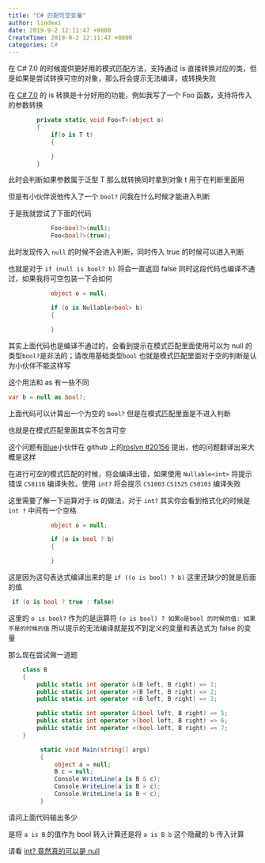 ```yaml
---
title: "C# 匹配可空变量"
author: lindexi
date: 2019-9-2 12:11:47 +0800
CreateTime: 2019-9-2 12:11:47 +0800
categories: C#
---
```


在 C# 7.0 的时候提供更好用的模式匹配方法，支持通过 is 直接转换对应的类，但是如果是尝试转换可空的对象，那么将会提示无法编译，或转换失败

<!--more-->





在 [C# 7.0](https://blog.lindexi.com/post/C-7.0.html) 的 is 转换是十分好用的功能，例如我写了一个 Foo 函数，支持将传入的参数转换

```csharp
        private static void Foo<T>(object o)
        {
            if(o is T t)
            {

            }
        }
```

此时会判断如果参数属于泛型 T 那么就转换同时拿到对象 t 用于在判断里面用

但是有小伙伴说他传入了一个 `bool?` 问我在什么时候才能进入判断

于是我就尝试了下面的代码

```csharp
            Foo<bool?>(null);
            Foo<bool?>(true);
```

此时发现传入 `null` 的时候不会进入判断，同时传入 true 的时候可以进入判断

也就是对于 `if (null is bool? b)` 将会一直返回 false 同时这段代码也编译不通过，如果我将可空包装一下会如何

```csharp
            object o = null;

            if (o is Nullable<bool> b)
            {

            }
```

其实上面代码也是编译不通过的，会看到提示在模式匹配里面使用可以为 null 的类型`bool?`是非法的；请改用基础类型`bool` 也就是模式匹配里面对于空的判断是认为小伙伴不能这样写

这个用法和 as 有一些不同

```csharp
var b = null as bool?;
```

上面代码可以计算出一个为空的 `bool?` 但是在模式匹配里面是不进入判断

也就是在模式匹配里面其实不包含可空

这个问题有[Blue](https://github.com/Blue0500)小伙伴在 github 上的[roslyn #20156](https://github.com/dotnet/roslyn/issues/20156 ) 提出，他的问题翻译出来大概是这样

在进行可空的模式匹配的时候，将会编译出错，如果使用 `Nullable<int>` 将提示错误 `CS8116` 编译失败。使用 `int?` 将会提示 `CS1003` `CS1525` `CS0103` 编译失败

这里需要了解一下运算对于 is 的做法，对于 `int?` 其实你会看到格式化的时候是 `int ?` 中间有一个空格

```csharp
            object o = null;

            if (o is bool ? b)
            {

            }
```

这是因为这句表达式编译出来的是 `if ((o is bool) ? b)` 这里还缺少的就是后面的值

```csharp
 if (o is bool ? true : false)
``` 

这里的 `o is bool?` 作为的是运算符 `(o is bool) ? 如果o是bool 的时候的值: 如果不是的时候的值` 所以提示的无法编译就是找不到定义的变量和表达式为 false 的变量

那么现在尝试做一道题

```csharp
    class B
    {
        public static int operator &(B left, B right) => 1;
        public static int operator >(B left, B right) => 2;
        public static int operator <(B left, B right) => 3;

        public static int operator &(bool left, B right) => 5;
        public static int operator >(bool left, B right) => 6;
        public static int operator <(bool left, B right) => 7;
    }

         static void Main(string[] args)
         {
             object a = null;
             B c = null;
             Console.WriteLine(a is B & c);
             Console.WriteLine(a is B > c);
             Console.WriteLine(a is B < c);
         }
```

请问上面代码输出多少

是将 `a is B` 的值作为 bool 转入计算还是将 `a is B b` 这个隐藏的 b 传入计算

请看 [int? 竟然真的可以是 null](https://blog.walterlv.com/post/how-to-identify-a-nullable-type.html )





